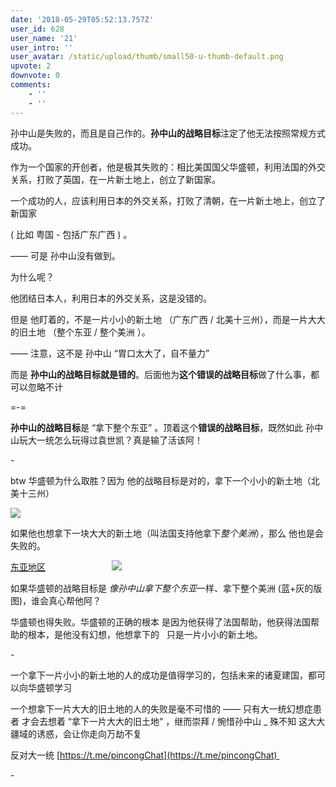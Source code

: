 ```yaml
---
date: '2018-05-29T05:52:13.757Z'
user_id: 628
user_name: '21'
user_intro: ''
user_avatar: /static/upload/thumb/small50-u-thumb-default.png
upvote: 2
downvote: 0
comments:
    - ''
    - ''
---
```


孙中山是失败的，而且是自己作的。**孙中山的战略目标**注定了他无法按照常规方式成功。

作为一个国家的开创者，他是极其失败的：相比美国国父华盛顿，利用法国的外交关系，打败了英国，在一片新土地上，创立了新国家。

一个成功的人，应该利用日本的外交关系，打败了清朝，在一片新土地上，创立了新国家

( 比如 粤国 - 包括广东广西 ) 。

—— 可是 孙中山没有做到。

为什么呢？

他团结日本人，利用日本的外交关系，这是没错的。

但是 他盯着的，不是一片小小的新土地 （广东广西 / 北美十三州），而是一片大大的旧土地 （整个东亚 / 整个美洲 ）。

—— 注意，这不是 孙中山 “胃口太大了，自不量力” 

而是 **孙中山的战略目标就是错的**。后面他为**这个错误的战略目标**做了什么事，都可以忽略不计

\=-=

**孙中山的战略目标**是 “拿下整个东亚” 。顶着这个**错误的战略目标**，既然如此 孙中山玩大一统怎么玩得过袁世凯？真是输了活该阿！

\-

btw 华盛顿为什么取胜？因为 他的战略目标是对的，拿下一个小小的新土地（北美十三州）

![](https://pincimg.com/posts/87687/dc150b24dbe6a298e3a887880839d6fe.jpg)  

如果他也想拿下一块大大的新土地（叫法国支持他拿下*整个美洲*），那么 他也是会失败的。

[东亚地区](https://i.imgur.com/8okFW37.png)                           ![](https://pincimg.com/posts/87687/84c6ead6bfbc0cfe7d50f4b19aae4e1b.jpg)  

如果华盛顿的战略目标是 *像孙中山拿下整个东亚*一样、拿下整个美洲 (蓝+灰的版图)，谁会真心帮他阿？

华盛顿也得失败。华盛顿的正确的根本 是因为他获得了法国帮助，他获得法国帮助的根本，是他没有幻想，他想拿下的   只是一片小小的新土地。

\-

一个拿下一片小小的新土地的人的成功是值得学习的，包括未来的诸夏建国，都可以向华盛顿学习

一个想拿下一片大大的旧土地的人的失败是毫不可惜的 —— 只有大一统幻想症患者 才会去想着 “拿下一片大大的旧土地” ，继而崇拜 / 惋惜孙中山 \_ 殊不知 这大大疆域的诱惑，会让你走向万劫不复

反对大一统 [https://t.me/pincongChat](https://t.me/pincongChat) 

\-
